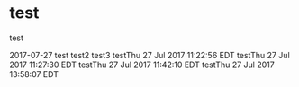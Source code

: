 # test
test

2017-07-27
test
test2
test3
testThu 27 Jul 2017 11:22:56 EDT
testThu 27 Jul 2017 11:27:30 EDT
testThu 27 Jul 2017 11:42:10 EDT
testThu 27 Jul 2017 13:58:07 EDT
